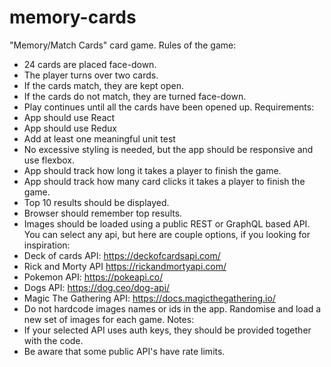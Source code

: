 # memory-cards

"Memory/Match Cards" card game.
Rules of the game:
- 24 cards are placed face-down.
- The player turns over two cards.
- If the cards match, they are kept open.
- If the cards do not match, they are turned face-down.
- Play continues until all the cards have been opened up.
Requirements:
- App should use React
- App should use Redux
- Add at least one meaningful unit test
- No excessive styling is needed, but the app should be
responsive and use flexbox.
- App should track how long it takes a player to finish the
game.
- App should track how many card clicks it takes a player to
finish the game.
- Top 10 results should be displayed.
- Browser should remember top results.
- Images should be loaded using a public REST or GraphQL based
API. You can select any api, but here are couple options, if you
looking for inspiration:
- Deck of cards API: https://deckofcardsapi.com/
- Rick and Morty API https://rickandmortyapi.com/
- Pokemon API: https://pokeapi.co/
- Dogs API: https://dog.ceo/dog-api/
- Magic The Gathering API:
https://docs.magicthegathering.io/
- Do not hardcode images names or ids in the app. Randomise and
load a new set of images for each game.
Notes:
- If your selected API uses auth keys, they should be provided
together with the code.
- Be aware that some public API's have rate limits.
